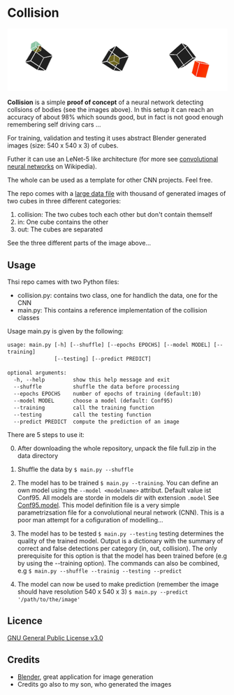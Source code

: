 # Collision
![collisions](docs/banner.jpg)

**Collision** is a simple **proof of concept** of a neural network detecting collsions of bodies (see the images above). 
In this setup it can reach an accuracy of about 98% which sounds good, but in fact is not good enough remembering self driving cars ...  

For training, validation and testing it uses abstract Blender generated images (size: 540 x 540 x 3) of cubes. 

Futher it can use an LeNet-5 like architecture (for more see [convolutional neural networks](https://en.wikipedia.org/wiki/Convolutional_neural_network) on Wikipedia). 

The whole can be used as a template for other CNN projects. Feel free.

The repo comes with a [large data file](data/full.zip) with thousand of generated images of two cubes in three different categories:
1. collision: The two cubes toch each other but don't contain themself
2. in: One cube contains the other
3. out: The cubes are separated

See the three different parts of the image above...

## Usage

Thsi repo cames with two Python files:
* collision.py: contains two class, one for handlich the data, one for the CNN
* main.py:      This contains a reference implementation of the collision classes

Usage main.py is given by the following:

```shell
usage: main.py [-h] [--shuffle] [--epochs EPOCHS] [--model MODEL] [--training]
               [--testing] [--predict PREDICT]

optional arguments:
  -h, --help         show this help message and exit
  --shuffle          shuffle the data before processing
  --epochs EPOCHS    number of epochs of training (default:10)
  --model MODEL      choose a model (default: Conf95)
  --training         call the training function
  --testing          call the testing function
  --predict PREDICT  compute the prediction of an image
```
There are 5 steps to use it:

0. After downloading the whole repository, unpack the file full.zip in the data directory

1. Shuffle the data by `$ main.py --shuffle`

2. The model has to be trained `$ main.py --training`. You can define an own model using the `--model <modelname>` attribut. Default value ist Conf95. All models are storde in models dir with extension `.model` See [Conf95.model](models/Conf95.model). This model definition file is a very simple parametrizsation file for a convolutional neural network (CNN). This is a poor man attempt for a cofiguration of modelling...

3. The model has to be tested `$ main.py --testing`
   testing determines the quality of the trained model. Output is a dictionary with the summary of correct and false detections per category (in, out, collision). The only prerequisite for this option is that the model has been trained before (e.g by using the --training option). 
   The commands can also be combined, e.g `$ main.py --shuffle --trainig --testing --predict`

4. The model can now be used to make prediction (remember the image should have resolution  540 x 540 x 3) 
  `$ main.py --predict '/path/to/the/image' `


## Licence
[GNU General Public License v3.0](COPYING)

## Credits
* [Blender](http://blender.org), great application for image generation
* Credits go also to my son, who generated the images 
